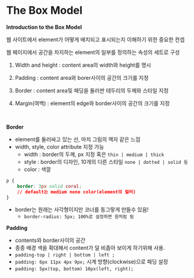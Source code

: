 # The Box Model

**Introduction to the Box Model**

웹 사이트에서 element가 어떻게 배치되고 표시되는지 이해하기 위한 중요한 컨셉

웹 페이지에서 공간을 차지하는 element의 일부를 정의하는 속성의 세트로 구성

1. Width and height : content area의 width와 height를 명시

2. Padding : content area와 borer사이의 공간의 크기를 지정 

3. Border : content area및 패딩을 둘러싼 테두리의 두께와 스타일 지정 

4. Margin(여백) : element의 edge와  border사이의 공간의 크기를 지정

   ​

**Border**

- element를 둘러싸고 있는 선, 마치 그림의 액자 같은 느낌
- width, style, color attribute 지정 가능
  - width : border의 두께, px 지정 혹은 `thin | medium | thick`
  - style : border의 디자인, 10개의 다른 스타일 `none | dotted | solid 등`
  - color : 색깔 

```css
p {
    border: 3px solid coral;
    // default는 medium none color(element의 컬러)
}
```

- border는 원래는 사각형이지만 코너를 동그랗게 만들수 있음!
  - `border-radius: 5px; 100%로 설정하면 원처럼 됨 `



**Padding**

- contents와 border사이의 공간
- 종종 배경 색을 확대해서 content가 덜 비좁아 보이게 하기위해 사용.
- `padding-top | right | bottom | left ;`
- `padding: 6px 11px 4px 9px;` 시계 방향(clockwise)으로 패딩 설정
- `padding: 5px(top, bottom) 10px(left, right);` 

